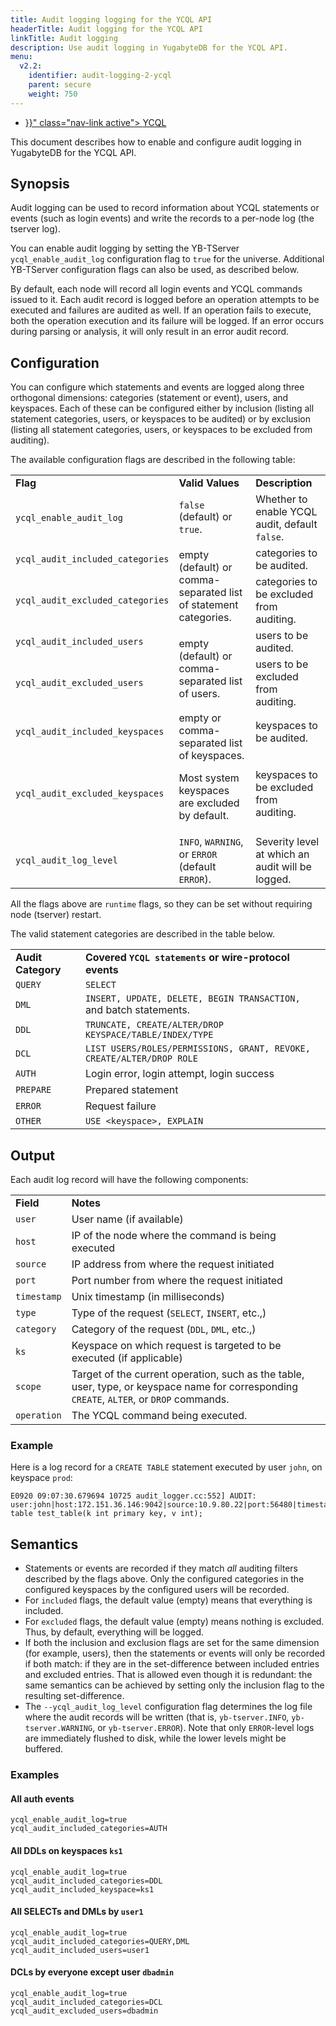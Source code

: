 ```yaml
---
title: Audit logging logging for the YCQL API
headerTitle: Audit logging for the YCQL API
linkTitle: Audit logging
description: Use audit logging in YugabyteDB for the YCQL API.
menu:
  v2.2:
    identifier: audit-logging-2-ycql
    parent: secure
    weight: 750
---
```


<ul class="nav nav-tabs-alt nav-tabs-yb">

  <li >
    <a href="{{< relref "./ycql.md" >}}" class="nav-link active">
      <i class="icon-cassandra" aria-hidden="true"></i>
      YCQL
    </a>
  </li>

</ul>

This document describes how to enable and configure audit logging in YugabyteDB for the YCQL API.

## Synopsis

Audit logging can be used to record information about YCQL statements or events (such as login events) and write the records to a per-node log (the tserver log).

You can enable audit logging by setting the YB-TServer `ycql_enable_audit_log` configuration flag to `true` for the universe. Additional YB-TServer configuration flags can also be used, as described below.

By default, each node will record all login events and YCQL commands issued to it. Each audit record is logged before an operation attempts to be executed and failures are audited as well. If an operation fails to execute, both the operation execution and its failure will be logged. If an error occurs during parsing or analysis, it will only result in an error audit record.

## Configuration

You can configure which statements and events are logged along three orthogonal dimensions: categories (statement or event), users, and keyspaces. Each of these can be configured either by inclusion (listing all statement categories, users, or keyspaces to be audited) or by exclusion (listing all statement categories, users, or keyspaces to be excluded from auditing).

The available configuration flags are described in the following table:

<table>
  <tr>
   <td><strong>Flag</strong>
   </td>
   <td><strong>Valid Values</strong>
   </td>
   <td><strong>Description</strong>
   </td>
  </tr>
  <tr>
   <td><code>ycql_enable_audit_log</code>
   </td>
   <td><code>false</code> (default) or <code>true</code>.
   </td>
   <td>Whether to enable YCQL audit, default <code>false</code>.
   </td>
  </tr>
  <tr>
   <td><code>ycql_audit_included_categories</code>
   </td>
   <td rowspan="2" >empty (default) or comma-separated list of statement categories.
   </td>
   <td>categories to be audited.
   </td>
  </tr>
  <tr>
   <td><code>ycql_audit_excluded_categories</code>
   </td>
   <td>categories to be excluded from auditing.
   </td>
  </tr>
  <tr>
   <td><code>ycql_audit_included_users</code>
   </td>
   <td rowspan="2" >empty (default) or comma-separated list of users.
   </td>
   <td>users to be audited.
   </td>
  </tr>
  <tr>
   <td><code>ycql_audit_excluded_users</code>
   </td>
   <td>users to be excluded from auditing.
   </td>
  </tr>
  <tr>
   <td><code>ycql_audit_included_keyspaces</code>
   </td>
   <td rowspan="2" >empty or comma-separated list of keyspaces.
<p>
Most system keyspaces are excluded by default.
   </td>
   <td>keyspaces to be audited.
   </td>
  </tr>
  <tr>
   <td><code>ycql_audit_excluded_keyspaces</code>
   </td>
   <td>keyspaces to be excluded from auditing.
   </td>
  </tr>
  <tr>
   <td><code>ycql_audit_log_level</code>
   </td>
   <td><code>INFO</code>, <code>WARNING</code>, or <code>ERROR</code> (default <code>ERROR</code>).
   </td>
   <td>Severity level at which an audit will be logged.
   </td>
  </tr>
</table>

All the flags above are `runtime` flags, so they can be set without requiring node (tserver) restart.

The valid statement categories are described in the table below.

<table>
  <tr>
   <td><strong>Audit Category</strong>
   </td>
   <td><strong>Covered <code>YCQL statements</code> or wire-protocol events</strong>
   </td>
  </tr>
  <tr>
   <td><code>QUERY</code>
   </td>
   <td><code>SELECT</code>
   </td>
  </tr>
  <tr>
   <td><code>DML</code>
   </td>
   <td><code>INSERT, UPDATE, DELETE, BEGIN TRANSACTION, </code>and batch statements.
   </td>
  </tr>
  <tr>
   <td><code>DDL</code>
   </td>
   <td><code>TRUNCATE, CREATE/ALTER/DROP KEYSPACE/TABLE/INDEX/TYPE </code>
   </td>
  </tr>
  <tr>
   <td><code>DCL</code>
   </td>
   <td><code>LIST USERS/ROLES/PERMISSIONS, GRANT, REVOKE, CREATE/ALTER/DROP ROLE</code>
   </td>
  </tr>
  <tr>
   <td><code>AUTH</code>
   </td>
   <td>Login error, login attempt, login success
   </td>
  </tr>
  <tr>
   <td><code>PREPARE</code>
   </td>
   <td>Prepared statement
   </td>
  </tr>
  <tr>
   <td><code>ERROR</code>
   </td>
   <td>Request failure
   </td>
  </tr>
  <tr>
   <td><code>OTHER</code>
   </td>
   <td><code>USE &lt;keyspace>, EXPLAIN</code>
   </td>
  </tr>
</table>

## Output

Each audit log record will have the following components:

<table>
  <tr>
   <td><strong>Field</strong>
   </td>
   <td><strong>Notes</strong>
   </td>
  </tr>
  <tr>
   <td><code>user</code>
   </td>
   <td>User name (if available)
   </td>
  </tr>
  <tr>
   <td><code>host</code>
   </td>
   <td>IP of the node where the command is being executed
   </td>
  </tr>
  <tr>
   <td><code>source</code>
   </td>
   <td>IP address from where the request initiated
   </td>
  </tr>
  <tr>
   <td><code>port</code>
   </td>
   <td>Port number from where the request initiated
   </td>
  </tr>
  <tr>
   <td><code>timestamp</code>
   </td>
   <td>Unix timestamp (in milliseconds)
   </td>
  </tr>
  <tr>
   <td><code>type</code>
   </td>
   <td>Type of the request (<code>SELECT</code>, <code>INSERT</code>, etc.,)
   </td>
  </tr>
  <tr>
   <td><code>category</code>
   </td>
   <td>Category of the request (<code>DDL</code>, <code>DML</code>, etc.,)
   </td>
  </tr>
  <tr>
   <td><code>ks</code>
   </td>
   <td>Keyspace on which request is targeted to be executed (if applicable)
   </td>
  </tr>
  <tr>
   <td><code>scope</code>
   </td>
   <td>Target of the current operation, such as the table, user, type, or keyspace name for corresponding <code>CREATE</code>, <code>ALTER</code>, or <code>DROP</code> commands.
   </td>
  </tr>
  <tr>
   <td><code>operation</code>
   </td>
   <td>The YCQL command being executed.
   </td>
  </tr>
</table>

### Example

Here is a log record for a `CREATE TABLE` statement executed by user `john`, on keyspace `prod`:

```
E0920 09:07:30.679694 10725 audit_logger.cc:552] AUDIT: user:john|host:172.151.36.146:9042|source:10.9.80.22|port:56480|timestamp:1600592850679|type:CREATE_TABLE|category:DDL|ks:prod|scope:test_table|operation:create table test_table(k int primary key, v int);
```

## Semantics

* Statements or events are recorded if they match _all_ auditing filters described by the flags above. Only the configured categories in the configured keyspaces by the configured users will be recorded.
* For `included` flags, the default value (empty) means that everything is included.
* For `excluded` flags, the default value (empty) means nothing is excluded. Thus, by default, everything will be logged.
* If both the inclusion and exclusion flags are set for the same dimension (for example, users), then the statements or events will only be recorded if both match: if they are in the set-difference between included entries and excluded entries. That is allowed even though it is redundant: the same semantics can be achieved by setting only the inclusion flag to the resulting set-difference.
* The `--ycql_audit_log_level` configuration flag determines the log file where the audit records will be written (that is, `yb-tserver.INFO`, `yb-tserver.WARNING`, or `yb-tserver.ERROR`). Note that only `ERROR`-level logs are immediately flushed to disk, while the lower levels might be buffered.

### Examples

#### All auth events

```
ycql_enable_audit_log=true
ycql_audit_included_categories=AUTH
```

#### All DDLs on keyspaces `ks1`

```
ycql_enable_audit_log=true
ycql_audit_included_categories=DDL 
ycql_audit_included_keyspace=ks1
```

#### All SELECTs and DMLs by `user1`

```
ycql_enable_audit_log=true
ycql_audit_included_categories=QUERY,DML
ycql_audit_included_users=user1 
```

#### DCLs by everyone except user `dbadmin`

```
ycql_enable_audit_log=true
ycql_audit_included_categories=DCL
ycql_audit_excluded_users=dbadmin
```
